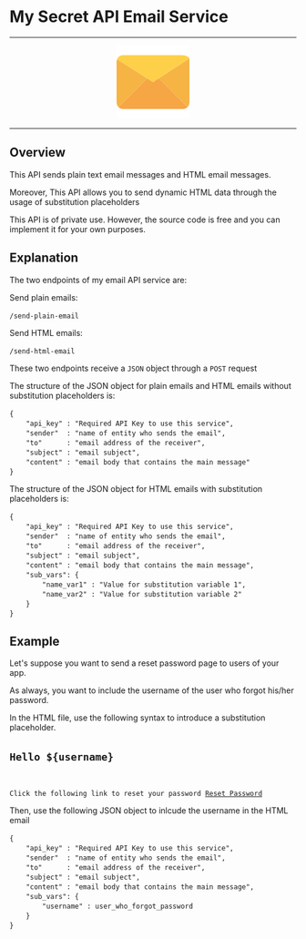 # My Secret API Email Service

---

<div align="center">
<img src="./email.png" alt="Email Image">
</div>

---

## Overview

<p>This API sends plain text email messages and HTML email messages.</p>
<p>Moreover, This API allows you to send dynamic HTML data through the usage of substitution placeholders</p>
<p>This API is of private use. However, the source code is free and you can implement it for your own purposes.</p>

## Explanation

<div>
<p>The two endpoints of my email API service are:</p>
<p>Send plain emails:</p>
<p><code>/send-plain-email</code></p>
<p>Send HTML emails:</p>
<p><code>/send-html-email</code></p>
</div>

<div>
<p>These two endpoints receive a <code>JSON</code> object through a <code>POST</code> request</p>

<p>The structure of the JSON object for plain emails and HTML emails without substitution placeholders is:</p>

<p>
<code>{
    "api_key" : "Required API Key to use this service", 
    "sender"  : "name of entity who sends the email",
    "to"      : "email address of the receiver",
    "subject" : "email subject",
    "content" : "email body that contains the main message"
}</code></p>
<p>The structure of the JSON object for HTML emails with substitution placeholders is:</p>
<p><code>{
    "api_key" : "Required API Key to use this service", 
    "sender"  : "name of entity who sends the email",
    "to"      : "email address of the receiver",
    "subject" : "email subject",
    "content" : "email body that contains the main message",
    "sub_vars": {
        "name_var1" : "Value for substitution variable 1",
        "name_var2" : "Value for substitution variable 2"
    }
}</code></p>
</div>

## Example
<div>
<p>Let's suppose you want to send a reset password page to users of your app.</p>
<p>As always, you want to include the username of the user who forgot his/her password.</p>
<p>In the HTML file, use the following syntax to introduce a substitution placeholder.</p>
<p>
<code><h2>Hello ${username}</h2> 
<p>Click the following link to reset your password <a href="link-to-password-reset">Reset Password</a></p></code></p>

<p>Then, use the following JSON object to inlcude the username in the HTML email</p>
<p><code>{
    "api_key" : "Required API Key to use this service", 
    "sender"  : "name of entity who sends the email",
    "to"      : "email address of the receiver",
    "subject" : "email subject",
    "content" : "email body that contains the main message",
    "sub_vars": {
        "username" : user_who_forgot_password
    }
}</code></p>
</div>
